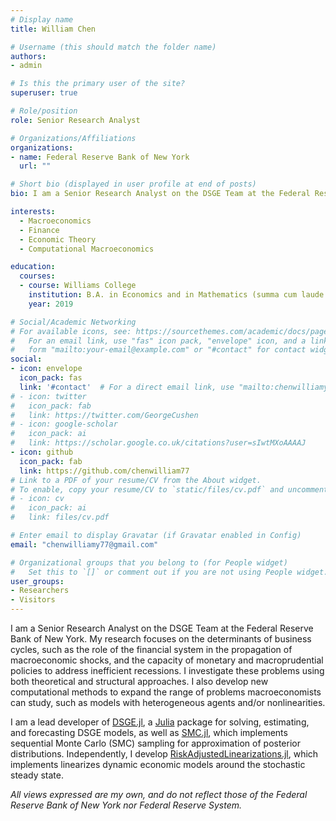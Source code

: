 ```yaml
---
# Display name
title: William Chen

# Username (this should match the folder name)
authors:
- admin

# Is this the primary user of the site?
superuser: true

# Role/position
role: Senior Research Analyst

# Organizations/Affiliations
organizations:
- name: Federal Reserve Bank of New York
  url: ""

# Short bio (displayed in user profile at end of posts)
bio: I am a Senior Research Analyst on the DSGE Team at the Federal Reserve Bank of New York. My research interest include macroeconomics, finance, economic theory, and computational macroeconomics. *Views expressed are my own*.

interests:
  - Macroeconomics
  - Finance
  - Economic Theory
  - Computational Macroeconomics

education:
  courses:
  - course: Williams College
    institution: B.A. in Economics and in Mathematics (summa cum laude with highest honors, Phi Beta Kappa)
    year: 2019

# Social/Academic Networking
# For available icons, see: https://sourcethemes.com/academic/docs/page-builder/#icons
#   For an email link, use "fas" icon pack, "envelope" icon, and a link in the
#   form "mailto:your-email@example.com" or "#contact" for contact widget.
social:
- icon: envelope
  icon_pack: fas
  link: '#contact'  # For a direct email link, use "mailto:chenwilliamy77@gmail.com".
# - icon: twitter
#   icon_pack: fab
#   link: https://twitter.com/GeorgeCushen
# - icon: google-scholar
#   icon_pack: ai
#   link: https://scholar.google.co.uk/citations?user=sIwtMXoAAAAJ
- icon: github
  icon_pack: fab
  link: https://github.com/chenwilliam77
# Link to a PDF of your resume/CV from the About widget.
# To enable, copy your resume/CV to `static/files/cv.pdf` and uncomment the lines below.
# - icon: cv
#   icon_pack: ai
#   link: files/cv.pdf

# Enter email to display Gravatar (if Gravatar enabled in Config)
email: "chenwilliamy77@gmail.com"

# Organizational groups that you belong to (for People widget)
#   Set this to `[]` or comment out if you are not using People widget.
user_groups:
- Researchers
- Visitors
---
```


I am a Senior Research Analyst on the DSGE Team at the Federal Reserve Bank of New York. My research focuses on the determinants of business cycles, such as the role of the financial system in the propagation of macroeconomic shocks, and the capacity of monetary and macroprudential policies to address inefficient recessions. I investigate these problems using both theoretical and structural approaches. I also develop new computational methods to expand the range of problems macroeconomists can study, such as models with heterogeneous agents and/or nonlinearities.

I am a lead developer of [DSGE.jl](https://github.com/FRBNY-DSGE/DSGE.jl), a [Julia](https://julialang.org/) package for solving, estimating, and forecasting DSGE models, as well as [SMC.jl](https://github.com/FRBNY-DSGE/SMC.jl), which implements sequential Monte Carlo (SMC) sampling for approximation of posterior distributions. Independently, I develop [RiskAdjustedLinearizations.jl](https://github.com/chenwilliam77/RiskAdjustedLinearizations.jl), which implements linearizes dynamic economic models around the stochastic steady state.

*All views expressed are my own, and do not reflect those of the Federal Reserve Bank of New York nor Federal Reserve System.*
